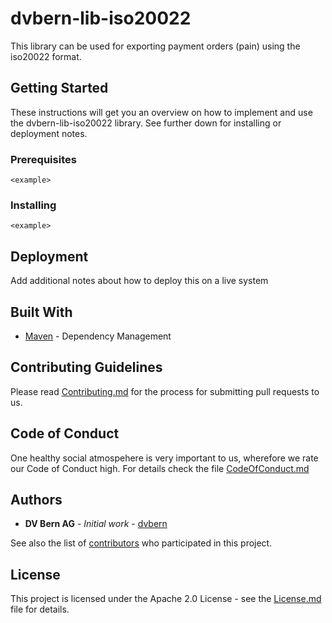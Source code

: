 # dvbern-lib-iso20022

This library can be used for exporting payment orders (pain) using the iso20022 format.

## Getting Started

These instructions will get you an overview on how to implement and use the dvbern-lib-iso20022 library. See further down for installing or deployment notes.

### Prerequisites

<What things you need to install the software and how to install them>

```
<example>
```

### Installing

<A step by step series of examples to get a development env running>

<This step does this>

```
<example>
```


## Deployment

Add additional notes about how to deploy this on a live system

## Built With

* [Maven](https://maven.apache.org/) - Dependency Management


## Contributing Guidelines

Please read [Contributing.md](CONTRIBUTING.md) for the process for submitting pull requests to us.

## Code of Conduct

One healthy social atmospehere is very important to us, wherefore we rate our Code of Conduct high. For details check the file [CodeOfConduct.md](CODE_OF_CONDUCT.md)

## Authors

* **DV Bern AG** - *Initial work* - [dvbern](https://github.com/dvbern)

See also the list of [contributors](https://github.com/dvbern/lib-iso20022/contributors) who participated in this project.

## License

This project is licensed under the Apache 2.0 License - see the [License.md](LICENSE.md) file for details.

